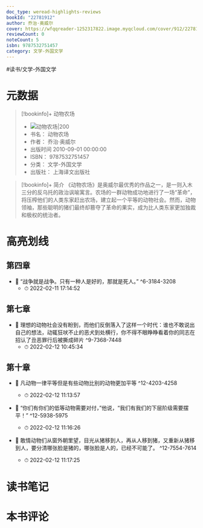 ```yaml
---
doc_type: weread-highlights-reviews
bookId: "22781912"
author: 乔治·奥威尔
cover: https://wfqqreader-1252317822.image.myqcloud.com/cover/912/22781912/t7_22781912.jpg
reviewCount: 0
noteCount: 5
isbn: 9787532751457
category: 文学-外国文学
---
```


#读书/文学-外国文学

# 元数据
> [!bookinfo]+ 动物农场
> - ![ 动物农场|200](https://wfqqreader-1252317822.image.myqcloud.com/cover/912/22781912/t7_22781912.jpg)
> - 书名： 动物农场
> - 作者： 乔治·奥威尔
> - 出版时间 2010-09-01 00:00:00
> - ISBN： 9787532751457
> - 分类： 文学-外国文学
> - 出版社： 上海译文出版社

> [!bookinfo]+ 简介
> 《动物农场》是奥威尔最优秀的作品之一，是一则入木三分的反乌托的政治讽喻寓言。农场的一群动物成功地进行了一场“革命”，将压榨他们的人类东家赶出农场，建立起一个平等的动物社会。然而，动物领袖，那些聪明的猪们最终却篡夺了革命的果实，成为比人类东家更加独裁和极权的统治者。
# 高亮划线

## 第四章


- 📌 “战争就是战争。只有一种人是好的，那就是死人。” ^6-3184-3208
    - ⏱ 2022-02-11 17:14:52 
## 第七章


- 📌 理想的动物社会没有盼到，而他们反倒落入了这样一个时代：谁也不敢说出自己的想法，动辄狂吠不止的恶犬到处横行，你不得不眼睁睁看着你的同志在招认了丑恶罪行后被撕成碎片 ^9-7368-7448
    - ⏱ 2022-02-12 10:45:34 
## 第十章


- 📌 凡动物一律平等但是有些动物比别的动物更加平等 ^12-4203-4258
    - ⏱ 2022-02-12 11:13:57 

- 📌 “你们有你们的低等动物需要对付，”他说，“我们有我们的下层阶级需要摆平！” ^12-5938-5975
    - ⏱ 2022-02-12 11:16:26 

- 📌 敢情动物们从窗外朝里望，目光从猪移到人，再从人移到猪，又重新从猪移到人，要分清哪张脸是猪的，哪张脸是人的，已经不可能了。 ^12-7554-7614
    - ⏱ 2022-02-12 11:17:25 
# 读书笔记

# 本书评论
